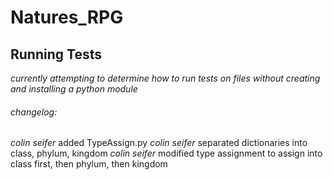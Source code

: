 # Natures_RPG

## Running Tests
*currently attempting to determine how to run tests on files without creating and installing a python module*

###### changelog:
*colin seifer* added TypeAssign.py
*colin seifer* separated dictionaries into class, phylum, kingdom
*colin seifer* modified type assignment to assign into class first, then phylum, then kingdom
